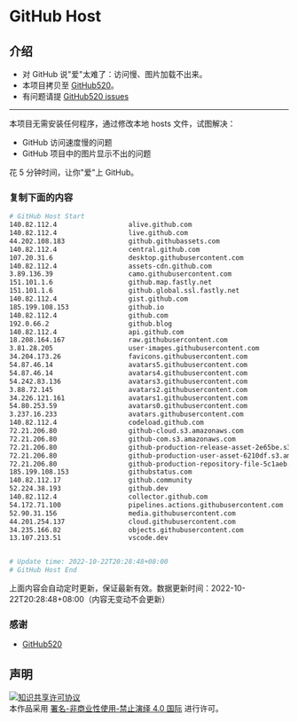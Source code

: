 # GitHub Host
## 介绍
- 对 GitHub 说"爱"太难了：访问慢、图片加载不出来。
- 本项目拷贝至 [GitHub520](https://github.com/521xueweihan/GitHub520)。
- 有问题请提 [GitHub520 issues](https://github.com/521xueweihan/GitHub520/issues/new)

---

本项目无需安装任何程序，通过修改本地 hosts 文件，试图解决：
- GitHub 访问速度慢的问题
- GitHub 项目中的图片显示不出的问题

花 5 分钟时间，让你"爱"上 GitHub。

### 复制下面的内容
```bash
# GitHub Host Start
140.82.112.4                  alive.github.com
140.82.112.4                  live.github.com
44.202.108.183                github.githubassets.com
140.82.112.4                  central.github.com
107.20.31.6                   desktop.githubusercontent.com
140.82.112.4                  assets-cdn.github.com
3.89.136.39                   camo.githubusercontent.com
151.101.1.6                   github.map.fastly.net
151.101.1.6                   github.global.ssl.fastly.net
140.82.112.4                  gist.github.com
185.199.108.153               github.io
140.82.112.4                  github.com
192.0.66.2                    github.blog
140.82.112.4                  api.github.com
18.208.164.167                raw.githubusercontent.com
3.81.28.205                   user-images.githubusercontent.com
34.204.173.26                 favicons.githubusercontent.com
54.87.46.14                   avatars5.githubusercontent.com
54.87.46.14                   avatars4.githubusercontent.com
54.242.83.136                 avatars3.githubusercontent.com
3.88.72.145                   avatars2.githubusercontent.com
34.226.121.161                avatars1.githubusercontent.com
54.80.253.59                  avatars0.githubusercontent.com
3.237.16.233                  avatars.githubusercontent.com
140.82.112.4                  codeload.github.com
72.21.206.80                  github-cloud.s3.amazonaws.com
72.21.206.80                  github-com.s3.amazonaws.com
72.21.206.80                  github-production-release-asset-2e65be.s3.amazonaws.com
72.21.206.80                  github-production-user-asset-6210df.s3.amazonaws.com
72.21.206.80                  github-production-repository-file-5c1aeb.s3.amazonaws.com
185.199.108.153               githubstatus.com
140.82.112.17                 github.community
52.224.38.193                 github.dev
140.82.112.4                  collector.github.com
54.172.71.100                 pipelines.actions.githubusercontent.com
52.90.31.156                  media.githubusercontent.com
44.201.254.137                cloud.githubusercontent.com
34.235.166.82                 objects.githubusercontent.com
13.107.213.51                 vscode.dev


# Update time: 2022-10-22T20:28:48+08:00
# GitHub Host End

```
上面内容会自动定时更新，保证最新有效。数据更新时间：2022-10-22T20:28:48+08:00（内容无变动不会更新）

### 感谢

- [GitHub520](https://github.com/521xueweihan/GitHub520)

## 声明
<a rel="license" href="https://creativecommons.org/licenses/by-nc-nd/4.0/deed.zh"><img alt="知识共享许可协议" style="border-width: 0" src="https://licensebuttons.net/l/by-nc-nd/4.0/88x31.png"></a><br>本作品采用 <a rel="license" href="https://creativecommons.org/licenses/by-nc-nd/4.0/deed.zh">署名-非商业性使用-禁止演绎 4.0 国际</a> 进行许可。